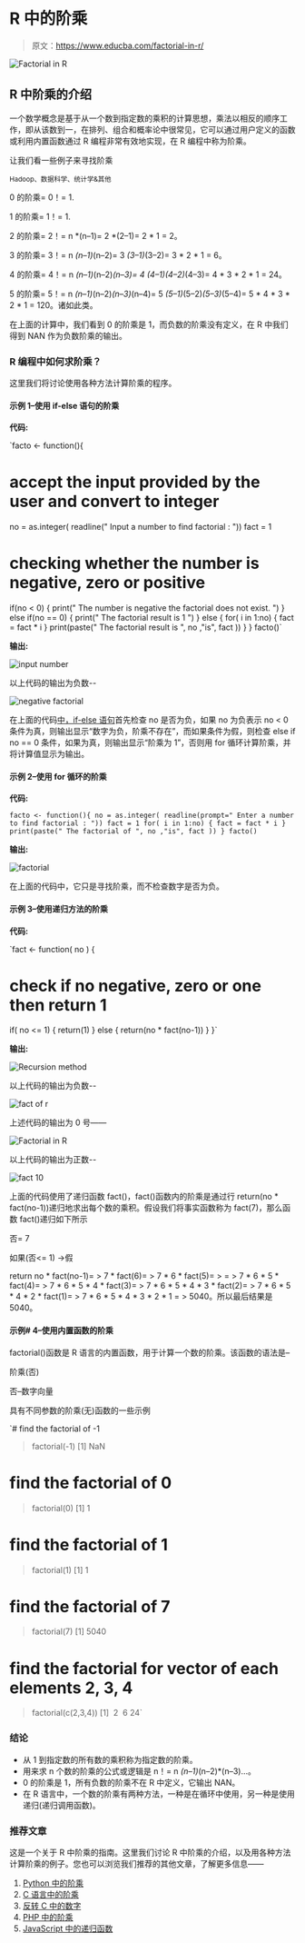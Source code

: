 # R 中的阶乘

> 原文：<https://www.educba.com/factorial-in-r/>

![Factorial in R](img/7b4973f21e1ac2f871feb0b4f6c2634a.png)



## R 中阶乘的介绍

一个数学概念是基于从一个数到指定数的乘积的计算思想，乘法以相反的顺序工作，即从该数到一，在排列、组合和概率论中很常见，它可以通过用户定义的函数或利用内置函数通过 R 编程非常有效地实现，在 R 编程中称为阶乘。

让我们看一些例子来寻找阶乘

<small>Hadoop、数据科学、统计学&其他</small>

0 的阶乘= 0！= 1.

1 的阶乘= 1！= 1.

2 的阶乘= 2！= n *(n–1)= 2 *(2–1)= 2 * 1 = 2。

3 的阶乘= 3！= n *(n–1)*(n–2)= 3 *(3–1)*(3–2)= 3 * 2 * 1 = 6。

4 的阶乘= 4！= n *(n–1)*(n–2)*(n–3)= 4 *(4–1)*(4–2)*(4–3)= 4 * 3 * 2 * 1 = 24。

5 的阶乘= 5！= n *(n–1)*(n–2)*(n–3)*(n–4)= 5 *(5–1)*(5–2)*(5–3)*(5–4)= 5 * 4 * 3 * 2 * 1 = 120。诸如此类。

在上面的计算中，我们看到 0 的阶乘是 1，而负数的阶乘没有定义，在 R 中我们得到 NAN 作为负数阶乘的输出。

### R 编程中如何求阶乘？

这里我们将讨论使用各种方法计算阶乘的程序。

#### 示例 1–使用 if-else 语句的阶乘

**代码:**

`facto <- function(){
# accept the input provided by the user and convert to integer
no = as.integer( readline(" Input a number to find factorial : "))
fact = 1
# checking whether the number is negative, zero or positive
if(no < 0) {
print(" The number is negative the factorial does not exist. ")
} else if(no == 0) {
print(" The factorial result is 1 ")
} else {
for( i in 1:no) {
fact = fact * i
}
print(paste(" The factorial result is ", no ,"is", fact ))
}
}
facto()`

**输出:**

![input number](img/043dd82d8eecb21d5d06117d329dcc06.png)



以上代码的输出为负数--

![negative factorial](img/be91840267870677137a8477c6e0d02b.png)



在上面的代码[中，if-else 语句](https://www.educba.com/if-else-statement-in-matlab/)首先检查 no 是否为负，如果 no 为负表示 no < 0 条件为真，则输出显示“数字为负，阶乘不存在”，而如果条件为假，则检查 else if no == 0 条件，如果为真，则输出显示“阶乘为 1”，否则用 for 循环计算阶乘，并将计算值显示为输出。

#### 示例 2–使用 for 循环的阶乘

**代码:**

`facto <- function(){
no = as.integer( readline(prompt=" Enter a number to find factorial : "))
fact = 1
for( i in 1:no) {
fact = fact * i
}
print(paste(" The factorial of ", no ,"is", fact ))
}
facto()`

**输出:**

![factorial](img/1fa745282533c44358c0566164e077c9.png)



在上面的代码中，它只是寻找阶乘，而不检查数字是否为负。

#### 示例 3–使用递归方法的阶乘

**代码:**

`fact <- function( no ) {
# check if no negative, zero or one then return 1
if( no <= 1) {
return(1)
} else {
return(no * fact(no-1))
}
}`

**输出:**

![Recursion method](img/7e372b87ed422ee4a40cc3222e4697b3.png)



以上代码的输出为负数--

![fact of r](img/3b0734e6e6c9db2d448866b6b769a0e0.png)



上述代码的输出为 0 号——

![Factorial in R](img/dbd3097786607f23a70b9ab84ca077c3.png)



以上代码的输出为正数--

![fact 10](img/2580b3290f1de31bcb606abd0c70426e.png)



上面的代码使用了递归函数 fact()，fact()函数内的阶乘是通过行 return(no * fact(no-1))递归地求出每个数的乘积。假设我们将事实函数称为 fact(7)，那么函数 fact()递归如下所示

否= 7

如果(否<= 1) ->假

return no * fact(no-1)= > 7 * fact(6)= > 7 * 6 * fact(5)= > = > 7 * 6 * 5 * fact(4)= > 7 * 6 * 5 * 4 * fact(3)= > 7 * 6 * 5 * 4 * 3 * fact(2)= > 7 * 6 * 5 * 4 * 2 * fact(1)= > 7 * 6 * 5 * 4 * 3 * 2 * 1 = > 5040。所以最后结果是 5040。

#### 示例# 4–使用内置函数的阶乘

factorial()函数是 R 语言的内置函数，用于计算一个数的阶乘。该函数的语法是–

阶乘(否)

否–数字向量

具有不同参数的阶乘(无)函数的一些示例

`# find the factorial of -1
> factorial(-1)
[1] NaN
# find the factorial of 0
> factorial(0)
[1] 1
# find the factorial of 1
> factorial(1)
[1] 1
# find the factorial of 7
> factorial(7)
[1] 5040
# find the factorial for vector of each elements 2, 3, 4
> factorial(c(2,3,4))
[1]  2  6 24`

### 结论

*   从 1 到指定数的所有数的乘积称为指定数的阶乘。
*   用来求 n 个数的阶乘的公式或逻辑是 n！= n *(n–1)*(n–2)*(n–3)…。
*   0 的阶乘是 1，所有负数的阶乘不在 R 中定义，它输出 NAN。
*   在 R 语言中，一个数的阶乘有两种方法，一种是在循环中使用，另一种是使用递归(递归调用函数)。

### 推荐文章

这是一个关于 R 中阶乘的指南。这里我们讨论 R 中阶乘的介绍，以及用各种方法计算阶乘的例子。您也可以浏览我们推荐的其他文章，了解更多信息——

1.  [Python 中的阶乘](https://www.educba.com/factorial-in-python/)
2.  [C 语言中的阶乘](https://www.educba.com/factorial-in-c/)
3.  [反转 C 中的数字](https://www.educba.com/reverse-number-in-c/)
4.  [PHP 中的阶乘](https://www.educba.com/factorial-in-php/)
5.  [JavaScript 中的递归函数](https://www.educba.com/recursive-function-in-javascript/)





